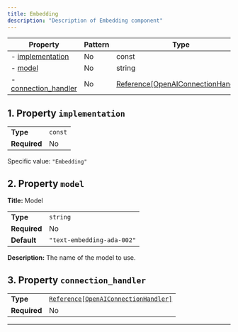 ```yaml
---
title: Embedding
description: "Description of Embedding component"
---
```


| Property                                     | Pattern | Type                               | Deprecated | Definition | Title/Description |
| -------------------------------------------- | ------- | ---------------------------------- | ---------- | ---------- | ----------------- |
| - [implementation](#implementation )         | No      | const                              | No         | -          | -                 |
| - [model](#model )                           | No      | string                             | No         | -          | Model             |
| - [connection_handler](#connection_handler ) | No      | [Reference[OpenAIConnectionHandler]](/docs/components/openaiconnectionhandler/overview) | No         | -          | -                 |

## <a name="implementation"></a>1. Property `implementation`

|              |         |
| ------------ | ------- |
| **Type**     | `const` |
| **Required** | No      |

Specific value: `"Embedding"`

## <a name="model"></a>2. Property `model`

**Title:** Model

|              |                            |
| ------------ | -------------------------- |
| **Type**     | `string`                   |
| **Required** | No                         |
| **Default**  | `"text-embedding-ada-002"` |

**Description:** The name of the model to use.

## <a name="connection_handler"></a>3. Property `connection_handler`

|              |                                      |
| ------------ | ------------------------------------ |
| **Type**     | [`Reference[OpenAIConnectionHandler]`](/docs/components/openaiconnectionhandler/overview) |
| **Required** | No                                   |

----------------------------------------------------------------------------------------------------------------------------
